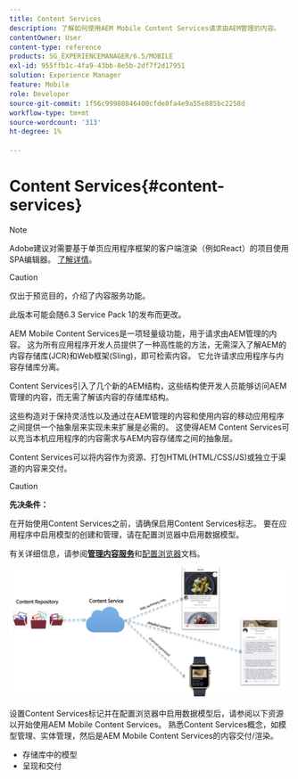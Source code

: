 ```yaml
---
title: Content Services
description: 了解如何使用AEM Mobile Content Services请求由AEM管理的内容。
contentOwner: User
content-type: reference
products: SG_EXPERIENCEMANAGER/6.5/MOBILE
exl-id: 955ffb1c-4fa9-43bb-8e5b-2df7f2d17951
solution: Experience Manager
feature: Mobile
role: Developer
source-git-commit: 1f56c99980846400cfde8fa4e9a55e885bc2258d
workflow-type: tm+mt
source-wordcount: '313'
ht-degree: 1%

---
```


# Content Services{#content-services}

>[!NOTE]
>
>Adobe建议对需要基于单页应用程序框架的客户端渲染（例如React）的项目使用SPA编辑器。 [了解详情](/help/sites-developing/spa-overview.md)。

>[!CAUTION]
>
>仅出于预览目的，介绍了内容服务功能。
>
>此版本可能会随6.3 Service Pack 1的发布而更改。

AEM Mobile Content Services是一项轻量级功能，用于请求由AEM管理的内容。 这为所有应用程序开发人员提供了一种高性能的方法，无需深入了解AEM的内容存储库(JCR)和Web框架(Sling)，即可检索内容。 它允许请求应用程序与内容存储库分离。

Content Services引入了几个新的AEM结构，这些结构使开发人员能够访问AEM管理的内容，而无需了解该内容的存储库结构。

这些构造对于保持灵活性以及通过在AEM管理的内容和使用内容的移动应用程序之间提供一个抽象层来实现未来扩展是必需的。 这使得AEM Content Services可以充当本机应用程序的内容需求与AEM内容存储库之间的抽象层。

Content Services可以将内容作为资源、打包HTML(HTML/CSS/JS)或独立于渠道的内容来交付。

>[!CAUTION]
>
>**先决条件：**
>
>在开始使用Content Services之前，请确保启用Content Services标志。 要在应用程序中启用模型的创建和管理，请在配置浏览器中启用数据模型。
>
>有关详细信息，请参阅&#x200B;**[管理内容服务](/help/mobile/developing-content-services.md)**&#x200B;和[配置浏览器](/help/sites-administering/configurations.md)文档。

![chlimage_1-143](assets/chlimage_1-143.png)

设置Content Services标记并在配置浏览器中启用数据模型后，请参阅以下资源以开始使用AEM Mobile Content Services。 熟悉Content Services概念，如模型管理、实体管理，然后是AEM Mobile Content Services的内容交付/渲染。

* 存储库中的模型
* 呈现和交付
